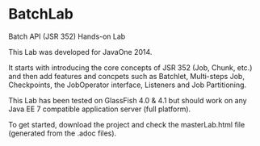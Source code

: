 # BatchLab
Batch API (JSR 352) Hands-on Lab

This Lab was developed for JavaOne 2014.

It starts with introducing the core concepts of JSR 352 (Job, Chunk, etc.) and then add features and concpets such as Batchlet, Multi-steps Job, Checkpoints, the JobOperator interface, Listeners and Job Partitioning.

This Lab has been tested on GlassFish 4.0 & 4.1 but should work on any Java EE 7 compatible application server (full platform).

To get started, download the project and check the masterLab.html file (generated from the .adoc files).
